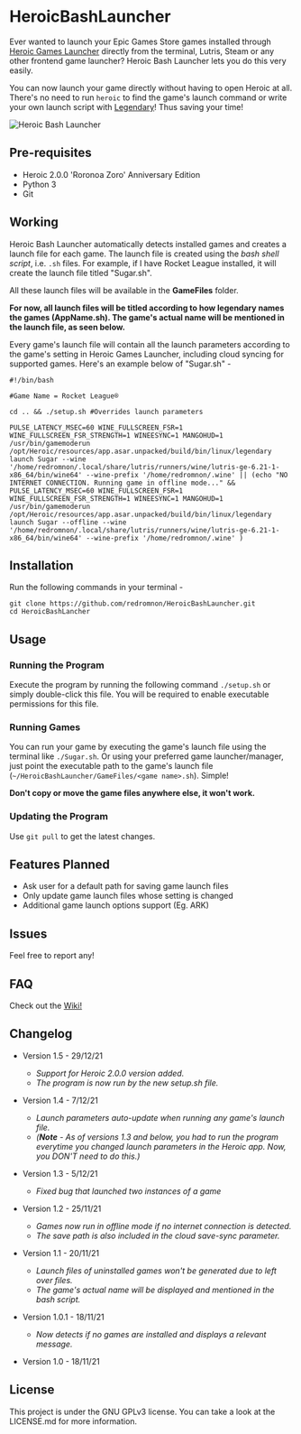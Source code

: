 # HeroicBashLauncher

Ever wanted to launch your Epic Games Store games installed through [Heroic Games Launcher](https://github.com/Heroic-Games-Launcher/HeroicGamesLauncher) directly from the terminal, Lutris, Steam or any other frontend game launcher? 
Heroic Bash Launcher lets you do this very easily. 

You can now launch your game directly without having to open Heroic at all. There's no need to run `heroic` to find the game's launch command or write your own launch script with [Legendary](https://github.com/derrod/legendary)! Thus saving your time!


![Heroic Bash Launcher](https://user-images.githubusercontent.com/74495920/142615495-a4e5e811-7ee3-41b8-ae80-d6d008820f2a.png)


## Pre-requisites
- Heroic 2.0.0 'Roronoa Zoro' Anniversary Edition
- Python 3
- Git


## Working

Heroic Bash Launcher automatically detects installed games and creates a launch file for each game. The launch file is created using the *bash shell script*, i.e. `.sh` files. For example, if I have Rocket League installed, it will create the launch file titled "Sugar.sh".


All these launch files will be available in the **GameFiles** folder. 


**For now, all launch files will be titled according to how legendary names the games (AppName.sh). The game's actual name will be mentioned in the launch file, as seen below.**

Every game's launch file will contain all the launch parameters according to the game's setting in Heroic Games Launcher, including cloud syncing for supported games. Here's an example below of "Sugar.sh" -

```
#!/bin/bash

#Game Name = Rocket League®

cd .. && ./setup.sh #Overrides launch parameters

PULSE_LATENCY_MSEC=60 WINE_FULLSCREEN_FSR=1 WINE_FULLSCREEN_FSR_STRENGTH=1 WINEESYNC=1 MANGOHUD=1 /usr/bin/gamemoderun /opt/Heroic/resources/app.asar.unpacked/build/bin/linux/legendary launch Sugar --wine '/home/redromnon/.local/share/lutris/runners/wine/lutris-ge-6.21-1-x86_64/bin/wine64' --wine-prefix '/home/redromnon/.wine' || (echo "NO INTERNET CONNECTION. Running game in offline mode..." && PULSE_LATENCY_MSEC=60 WINE_FULLSCREEN_FSR=1 WINE_FULLSCREEN_FSR_STRENGTH=1 WINEESYNC=1 MANGOHUD=1 /usr/bin/gamemoderun /opt/Heroic/resources/app.asar.unpacked/build/bin/linux/legendary launch Sugar --offline --wine '/home/redromnon/.local/share/lutris/runners/wine/lutris-ge-6.21-1-x86_64/bin/wine64' --wine-prefix '/home/redromnon/.wine' )
```


## Installation
Run the following commands in your terminal -
```
git clone https://github.com/redromnon/HeroicBashLauncher.git
cd HeroicBashLancher
```

## Usage

### Running the Program
Execute the program by running the following command `./setup.sh` or simply double-click this file. 
You will be required to enable executable permissions for this file.


### Running Games
You can run your game by executing the game's launch file using the terminal like ```./Sugar.sh```. Or using your preferred game launcher/manager, just point the executable path to the game's launch file (`~/HeroicBashLauncher/GameFiles/<game name>.sh`). Simple!

**Don't copy or move the game files anywhere else, it won't work.**


### Updating the Program
Use `git pull` to get the latest changes.


## Features Planned

- Ask user for a default path for saving game launch files
- Only update game launch files whose setting is changed
- Additional game launch options support (Eg. ARK)


## Issues
Feel free to report any!


## FAQ
Check out the [Wiki!](https://github.com/redromnon/HeroicBashLauncher/wiki)


## Changelog

- Version 1.5 - 29/12/21

  - *Support for Heroic 2.0.0 version added.*
  - *The program is now run by the new setup.sh file.*

- Version 1.4 - 7/12/21

  - *Launch parameters auto-update when running any game's launch file.*
  - *(**Note** - As of versions 1.3 and below, you had to run the program everytime you changed launch parameters in the Heroic app. Now, you DON'T need to do this.)*

- Version 1.3 - 5/12/21

  - *Fixed bug that launched two instances of a game*

- Version 1.2 - 25/11/21

  - *Games now run in offline mode if no internet connection is detected.* 
  - *The save path is also included in the cloud save-sync parameter.* 

- Version 1.1 - 20/11/21

  - *Launch files of uninstalled games won't be generated due to left over files.* 
  - *The game's actual name will be displayed and mentioned in the bash script.*

- Version 1.0.1 - 18/11/21

  - *Now detects if no games are installed and displays a relevant message.*  

- Version 1.0 - 18/11/21


## License
This project is under the GNU GPLv3 license. You can take a look at the LICENSE.md for more information.
